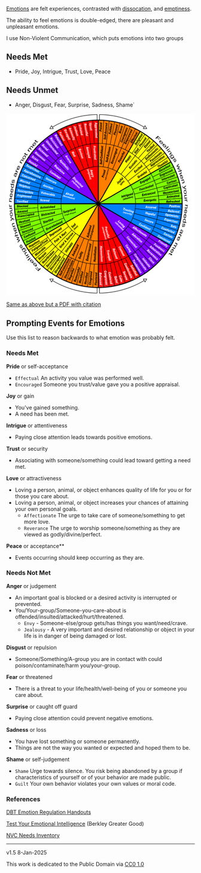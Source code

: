 ﻿[Emotions](https://en.wikipedia.org/wiki/Emotion#Definitions) are felt experiences, contrasted with [dissocation](https://en.wikipedia.org/wiki/Dissociation_(psychology)), and [emptiness](https://en.wikipedia.org/wiki/Emptiness).

The ability to feel emotions is double-edged, there are pleasant and unpleasant emotions.

I use Non-Violent Communication, which puts emotions into two groups

## Needs Met
* Pride, Joy, Intrigue, Trust, Love, Peace

## Needs Unmet
* Anger, Disgust, Fear, Surprise, Sadness, Shame`

![Feelings Wheel](images/sitwithariadne-nvc-feelings-wheel.png)

[Same as above but a PDF with citation](archive/non-violent-communications-feelings-wheel.pdf)

## Prompting Events for Emotions

Use this list to reason backwards to what emotion was probably felt.

### Needs Met 

**Pride** or self-acceptance

- `Effectual` An activity you value was performed well.
- `Encouraged` Someone you trust/value gave you a positive appraisal.

**Joy** or gain

- You've gained something.
- A need has been met.

**Intrigue** or attentiveness

- Paying close attention leads towards positive emotions.

**Trust** or security

- Associating with someone/something could lead toward getting a need met.

**Love** or attractiveness

- Loving a person, animal, or object enhances quality of life for you or for those you care about.
- Loving a person, animal, or object increases your chances of attaining your own personal goals.
  - `Affectionate` The urge to take care of someone/something to get more love.
  - `Reverance` The urge to worship someone/something as they are viewed as godly/divine/perfect.

**Peace** or acceptance**

- Events occurring should keep occurring as they are.

### Needs Not Met

**Anger** or judgement

- An important goal is blocked or a desired activity is interrupted or prevented.
- You/Your-group/Someone-you-care-about is offended/insulted/attacked/hurt/threatened.
  - `Envy` - Someone-else/group gets/has things you want/need/crave.
  - `Jealousy` - A very important and desired relationship or object in your life is in danger of being damaged or lost.

**Disgust** or repulsion

- Someone/Something/A-group you are in contact with could poison/contaminate/harm you/your-group.

**Fear** or threatened

- There is a threat to your life/health/well-being of you or someone you care about.

**Surprise** or caught off guard

- Paying close attention could prevent negative emotions.

**Sadness** or loss

- You have lost something or someone permanently.
- Things are not the way you wanted or expected and hoped them to be.

**Shame** or self-judgement

- `Shame` Urge towards silence. You risk being abandoned by a group if characteristics of yourself or of your behavior are made public.
- `Guilt` Your own behavior violates your own values or moral code.

### References

[DBT Emotion Regulation Handouts](https://mydoctor.kaiserpermanente.org/ncal/Images/Emotion%20Regulation%20DBT%20Skills%20ADA%2004292020_tcm75-1598999.pdf)  

[Test Your Emotional Intelligence](https://greatergood.berkeley.edu/quizzes/ei_quiz) (Berkley Greater Good)

[NVC Needs Inventory](https://www.nonviolentcommunication.com/wp-content/uploads/2019/07/feelings_needs.pdf)

-----

v1.5 8-Jan-2025

This work is dedicated to the Public Domain via [CC0 1.0](https://creativecommons.org/publicdomain/zero/1.0/)